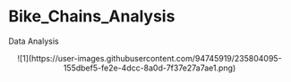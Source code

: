# Bike_Chains_Analysis
Data Analysis
<p align="center">
   ![1](https://user-images.githubusercontent.com/94745919/235804095-155dbef5-fe2e-4dcc-8a0d-7f37e27a7ae1.png)
</p>
